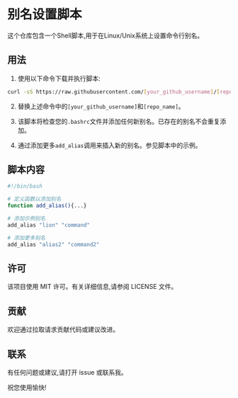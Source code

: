 # 别名设置脚本

这个仓库包含一个Shell脚本,用于在Linux/Unix系统上设置命令行别名。

## 用法

1. 使用以下命令下载并执行脚本:

```bash
curl -sS https://raw.githubusercontent.com/[your_github_username]/[repo_name]/main/setup_aliases.sh | bash
```

2. 替换上述命令中的`[your_github_username]`和`[repo_name]`。  

3. 该脚本将检查您的`.bashrc`文件并添加任何新别名。已存在的别名不会重复添加。

4. 通过添加更多`add_alias`调用来插入新的别名。参见脚本中的示例。

## 脚本内容  

```bash  
#!/bin/bash

# 定义函数以添加别名  
function add_alias(){...}

# 添加示例别名
add_alias "lion" "command"

# 添加更多别名  
add_alias "alias2" "command2"
```

## 许可

该项目使用 MIT 许可。有关详细信息,请参阅 LICENSE 文件。

## 贡献  

欢迎通过拉取请求贡献代码或建议改进。

## 联系  

有任何问题或建议,请打开 issue 或联系我。

祝您使用愉快!
